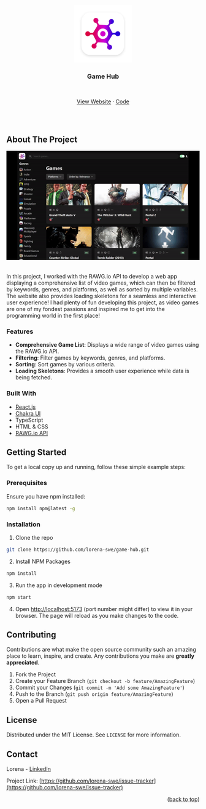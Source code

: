 <div id="top"></div>

<br />
<div align="center">
  <a href="https://github.com/lorena-swe/game-hub">
    <img src="src/assets/logo.webp" alt="Logo"  width="150" height="auto" >
  </a>
  
  <h3 align="center">Game Hub</h3>
  
  <br />

  <p align="center">
    <a href="https://lorena-swe-game-hub.vercel.app/" target="_blank">View Website</a>
    ·
    <a href="https://github.com/lorena-swe/game-hub">Code</a>
  </p>
</div>

<br /><br />

<!-- ABOUT THE PROJECT -->

## About The Project

<div align="center">
  <a href="https://lorena-swe-game-hub.vercel.app/">
    <img src="src/assets/gameHubDemoGif.gif" alt="Project Demo">
  </a>
</div>

<br />

In this project, I worked with the RAWG.io API to develop a web app displaying a comprehensive list of video games, which can then be filtered by keywords, genres, and platforms, as well as sorted by multiple variables. The website also provides loading skeletons for a seamless and interactive user experience! I had plenty of fun developing this project, as video games are one of my fondest passions and inspired me to get into the programming world in the first place!

### Features

- **Comprehensive Game List**: Displays a wide range of video games using the RAWG.io API.
- **Filtering**: Filter games by keywords, genres, and platforms.
- **Sorting**: Sort games by various criteria.
- **Loading Skeletons**: Provides a smooth user experience while data is being fetched.

### Built With

- [React.js](https://reactjs.org/)
- [Chakra UI](https://v2.chakra-ui.com/)
- TypeScript
- HTML & CSS
- [RAWG.io API](https://rawg.io/apidocs)

<!-- GETTING STARTED -->

## Getting Started

To get a local copy up and running, follow these simple example steps:

### Prerequisites

Ensure you have npm installed:

```sh
npm install npm@latest -g
```

### Installation

1. Clone the repo

```sh
git clone https://github.com/lorena-swe/game-hub.git
```

2. Install NPM Packages

```sh
npm install
```

3. Run the app in development mode

```sh
npm start
```

4. Open [http://localhost:5173](http://localhost:5173) (port number might differ) to view it in your browser. The page will reload as you make changes to the code.

## Contributing

Contributions are what make the open source community such an amazing place to learn, inspire, and create. Any contributions you make are **greatly appreciated**.

1. Fork the Project
2. Create your Feature Branch (`git checkout -b feature/AmazingFeature`)
3. Commit your Changes (`git commit -m 'Add some AmazingFeature'`)
4. Push to the Branch (`git push origin feature/AmazingFeature`)
5. Open a Pull Request

## License

Distributed under the MIT License. See `LICENSE` for more information.

## Contact

Lorena - [LinkedIn](https://www.linkedin.com/in/lorena-zotaj/)

Project Link: [https://github.com/lorena-swe/issue-tracker](https://github.com/lorena-swe/issue-tracker)

<p align="right">(<a href="#top">back to top</a>)</p>
